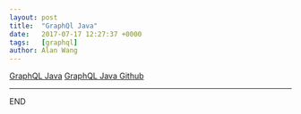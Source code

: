 ```yaml
---
layout: post
title:  "GraphQl Java"
date:   2017-07-17 12:27:37 +0000
tags:   [graphql]
author: Alan Wang
---
```

[GraphQL Java](http://graphql-java.readthedocs.io/en/stable/schema.html)
[GraphQL Java Github](https://github.com/graphql-java/graphql-java)

---
END
